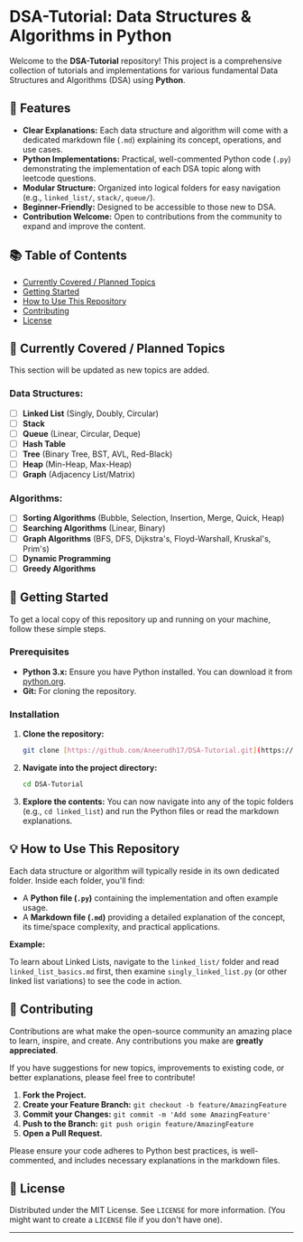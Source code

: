# DSA-Tutorial: Data Structures & Algorithms in Python

Welcome to the **DSA-Tutorial** repository! This project is a comprehensive collection of tutorials and implementations for various fundamental Data Structures and Algorithms (DSA) using **Python**.

## 🌟 Features

* **Clear Explanations:** Each data structure and algorithm will come with a dedicated markdown file (`.md`) explaining its concept, operations, and use cases.
* **Python Implementations:** Practical, well-commented Python code (`.py`) demonstrating the implementation of each DSA topic along with leetcode questions.
* **Modular Structure:** Organized into logical folders for easy navigation (e.g., `linked_list/`, `stack/`, `queue/`).
* **Beginner-Friendly:** Designed to be accessible to those new to DSA.
* **Contribution Welcome:** Open to contributions from the community to expand and improve the content.

## 📚 Table of Contents

* [Currently Covered / Planned Topics](#-currently-covered--planned-topics)
* [Getting Started](#-getting-started)
* [How to Use This Repository](#-how-to-use-this-repository)
* [Contributing](#-contributing)
* [License](#-license)

## 📖 Currently Covered / Planned Topics

This section will be updated as new topics are added.

### Data Structures:
* [ ] **Linked List** (Singly, Doubly, Circular)
* [ ] **Stack**
* [ ] **Queue** (Linear, Circular, Deque)
* [ ] **Hash Table**
* [ ] **Tree** (Binary Tree, BST, AVL, Red-Black)
* [ ] **Heap** (Min-Heap, Max-Heap)
* [ ] **Graph** (Adjacency List/Matrix)

### Algorithms:
* [ ] **Sorting Algorithms** (Bubble, Selection, Insertion, Merge, Quick, Heap)
* [ ] **Searching Algorithms** (Linear, Binary)
* [ ] **Graph Algorithms** (BFS, DFS, Dijkstra's, Floyd-Warshall, Kruskal's, Prim's)
* [ ] **Dynamic Programming**
* [ ] **Greedy Algorithms**

## 🚀 Getting Started

To get a local copy of this repository up and running on your machine, follow these simple steps.

### Prerequisites

* **Python 3.x:** Ensure you have Python installed. You can download it from [python.org](https://www.python.org/downloads/).
* **Git:** For cloning the repository.

### Installation

1.  **Clone the repository:**
    ```bash
    git clone [https://github.com/Aneerudh17/DSA-Tutorial.git](https://github.com/Aneerudh17/DSA-Tutorial.git)
    ```
2.  **Navigate into the project directory:**
    ```bash
    cd DSA-Tutorial
    ```
3.  **Explore the contents:**
    You can now navigate into any of the topic folders (e.g., `cd linked_list`) and run the Python files or read the markdown explanations.

## 💡 How to Use This Repository

Each data structure or algorithm will typically reside in its own dedicated folder. Inside each folder, you'll find:

* A **Python file (`.py`)** containing the implementation and often example usage.
* A **Markdown file (`.md`)** providing a detailed explanation of the concept, its time/space complexity, and practical applications.

**Example:**

To learn about Linked Lists, navigate to the `linked_list/` folder and read `linked_list_basics.md` first, then examine `singly_linked_list.py` (or other linked list variations) to see the code in action.

## 🤝 Contributing

Contributions are what make the open-source community an amazing place to learn, inspire, and create. Any contributions you make are **greatly appreciated**.

If you have suggestions for new topics, improvements to existing code, or better explanations, please feel free to contribute!

1.  **Fork the Project.**
2.  **Create your Feature Branch:** `git checkout -b feature/AmazingFeature`
3.  **Commit your Changes:** `git commit -m 'Add some AmazingFeature'`
4.  **Push to the Branch:** `git push origin feature/AmazingFeature`
5.  **Open a Pull Request.**

Please ensure your code adheres to Python best practices, is well-commented, and includes necessary explanations in the markdown files.

## 📄 License

Distributed under the MIT License. See `LICENSE` for more information. (You might want to create a `LICENSE` file if you don't have one).

---